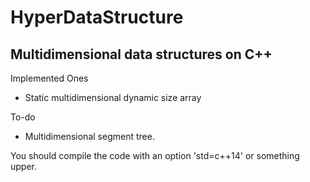 # HyperDataStructure

## Multidimensional data structures on C++

Implemented Ones
- Static multidimensional dynamic size array

To-do 
- Multidimensional segment tree.


You should compile the code with an option 'std=c++14' or something upper.

